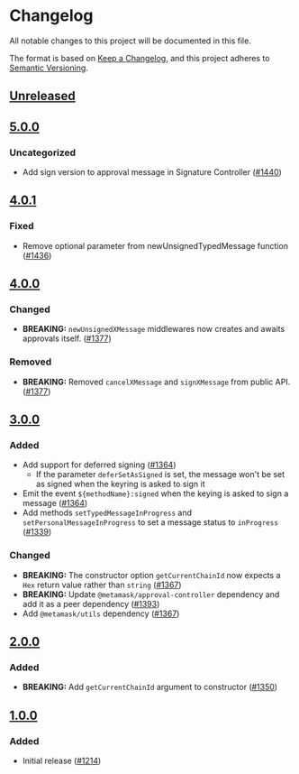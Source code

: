 # Changelog
All notable changes to this project will be documented in this file.

The format is based on [Keep a Changelog](https://keepachangelog.com/en/1.0.0/),
and this project adheres to [Semantic Versioning](https://semver.org/spec/v2.0.0.html).

## [Unreleased]

## [5.0.0]
### Uncategorized
- Add sign version to approval message in Signature Controller ([#1440](https://github.com/MetaMask/controllers.git/pull/1440))

## [4.0.1]
### Fixed
- Remove optional parameter from newUnsignedTypedMessage function ([#1436](https://github.com/MetaMask/core/pull/1436))

## [4.0.0]
### Changed
- **BREAKING:** `newUnsignedXMessage` middlewares now creates and awaits approvals itself. ([#1377](https://github.com/MetaMask/core/pull/1377))

### Removed
- **BREAKING:** Removed `cancelXMessage` and `signXMessage` from public API. ([#1377](https://github.com/MetaMask/core/pull/1377))

## [3.0.0]
### Added
- Add support for deferred signing ([#1364](https://github.com/MetaMask/core/pull/1364))
  - If the parameter `deferSetAsSigned` is set, the message won't be set as signed when the keyring is asked to sign it
- Emit the event `${methodName}:signed` when the keying is asked to sign a message ([#1364](https://github.com/MetaMask/core/pull/1364))
- Add methods  `setTypedMessageInProgress` and `setPersonalMessageInProgress` to set a message status to `inProgress` ([#1339](https://github.com/MetaMask/core/pull/1339))

### Changed
- **BREAKING:** The constructor option `getCurrentChainId` now expects a `Hex` return value rather than `string` ([#1367](https://github.com/MetaMask/core/pull/1367))
- **BREAKING:** Update `@metamask/approval-controller` dependency and add it as a peer dependency ([#1393](https://github.com/MetaMask/core/pull/1393))
- Add `@metamask/utils` dependency ([#1367](https://github.com/MetaMask/core/pull/1367))

## [2.0.0]
### Added
- **BREAKING:** Add `getCurrentChainId` argument to constructor ([#1350](https://github.com/MetaMask/core/pull/1350))

## [1.0.0]
### Added
- Initial release ([#1214](https://github.com/MetaMask/core/pull/1214))

[Unreleased]: https://github.com/MetaMask/controllers.git/compare/@metamask/signature-controller@5.0.0...HEAD
[5.0.0]: https://github.com/MetaMask/controllers.git/compare/@metamask/signature-controller@4.0.1...@metamask/signature-controller@5.0.0
[4.0.1]: https://github.com/MetaMask/controllers.git/compare/@metamask/signature-controller@4.0.0...@metamask/signature-controller@4.0.1
[4.0.0]: https://github.com/MetaMask/controllers.git/compare/@metamask/signature-controller@3.0.0...@metamask/signature-controller@4.0.0
[3.0.0]: https://github.com/MetaMask/controllers.git/compare/@metamask/signature-controller@2.0.0...@metamask/signature-controller@3.0.0
[2.0.0]: https://github.com/MetaMask/controllers.git/compare/@metamask/signature-controller@1.0.0...@metamask/signature-controller@2.0.0
[1.0.0]: https://github.com/MetaMask/controllers.git/releases/tag/@metamask/signature-controller@1.0.0
